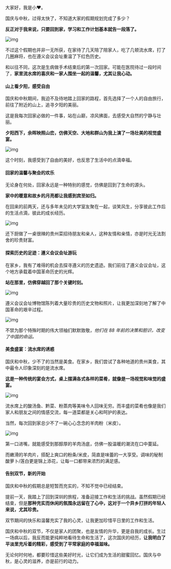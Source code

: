 大家好，我是小❤。

国庆与中秋，过得太快了，不知道大家的假期规划完成了多少？

**反正对于我来说，只要回到家，学习和工作计划基本就告一段落了。**

![img](imgs/学习.jpg)

不过这个假期也并非一无所获，在家待了几天陪了陪家人，吃了几顿流水席，打了几圈麻将，也在遵义会议会址重温了下红色历史。

和以往不同，这次是生病做手术结束后的第一次回家。可能在医院待过一段时间了，**家里流水席的喜庆和一家人围坐一起的温馨，尤其让我心动。**



#### 山上看夕阳，感受自由

国庆和中秋期间，我迫不及待地踏上回家的路程，首先选择了一个人的自由旅行，前往了附近的山上，追寻夕阳的美丽。

这是我每次回家必做的一件事，站在山巅，凉风拂面，去感受大自然的宁静与壮丽。

**夕阳西下，余晖映照山峦，仿佛天空、大地和群山为我上演了一场壮美的视觉盛宴。**

![img](imgs/xiyang.jpg)

这个时刻，我感受到了自由的美好，也反思了生活中的点滴幸福。



#### 回家的温馨与聚会的欢乐

无论身在何处，回家永远是一种特别的感觉，仿佛是回到了生命的源头。

**家中的暖意和故乡的月亮都让我感到宾至如归。**

在回来的前两天，还与多年未见的大学室友聚在一起，谈笑风生，分享彼此工作后的生活点滴，彼此的成长经历。

![img](imgs/jirou.jpg)

还下厨做了一桌很辣的贵州菜招待朋友和亲人，这种友情和亲情，亦是时光无法割舍的珍贵财富。



#### 探索历史的足迹：遵义会议会址游玩

在家乡，我有了难得的机会去探寻遵义的历史遗迹。我们前往了遵义会议会址，这个地方承载着中国革命历史的光辉。

**站在那里，仿佛穿越回了那个关键时刻。**

![img](imgs/huizhi.jpg)

遵义会议会址博物馆陈列着大量珍贵的历史文物和照片，让我更加深刻地了解了中国革命的艰辛过程。

![img](imgs/dianbao.jpg)

不禁为那个特殊时期的伟大领袖们默默致敬，*他们在 88 年前的决策和胆识，改变了中国的命运。*



#### 美食盛宴：流水席的诱惑

国庆和中秋，少不了的当然是美食。在家乡，我们尝试了各种地道的贵州美食，其中最令人印象深刻的是流水席。

**这是一种传统的宴会方式，桌上摆满各式各样的菜肴，就像是一场视觉和味觉的盛宴。**

![img](imgs/liushuixi.jpg)

流水席上的酸汤鱼、黔菜、粉蒸肉等美味令人回味无穷。而丰盛的菜肴也像是我们家人和朋友之间的情感交流，每一道菜都是关心和呵护的表达。

当然，每次回到家总少不了一碗心心念念的羊肉粉（米皮）。

![img](imgs/yangroufen.jpg)

第一口进嘴，就能感受到那醇厚的羊肉汤底，仿佛一股温暖的潮流在口中蔓延。

而嫩滑的羊肉片，搭配上爽口的粉条/米皮，简直是味蕾的一大享受。调味的秘制酸萝卜/莲白更是锦上添花，让每一口都带来浓烈的满足感。



#### 告别双节，新的开始

国庆和中秋的假期总是短暂而充实的，不知不觉中已经结束。

提前一天，我踏上了回到深圳的旅程，准备迎接工作和生活的挑战。虽然假期已经结束，但是**那种充实而休闲的氛围永远留在了心中，这对于一个异乡打拼的年轻人来说，尤其珍贵。**

双节期间的快乐和温馨充实了我的心灵，让我更加珍惜平日里的工作和生活。

国庆和中秋的双节，不仅是家人的团聚，也是友情的升华，更是自我的成长。生过一场病以后，我反而能更纯粹地看待生命和生活了，这次国庆的经历，**让我明白了平淡里充斥着的精彩，感受到了平常家庭的幸福滋味。**

无论何时何地，都要珍惜这些美好时光，让它们成为生活的甜蜜回忆。国庆与中秋，是心灵的滋养，亦是前行的动力。